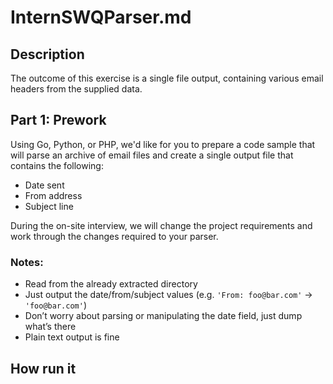 # InternSWQParser.md

## Description

The outcome of this exercise is a single file output, containing various email headers from the supplied data.

## Part 1: Prework
Using Go, Python, or PHP, we'd like for you to prepare a code sample that will parse an archive of email files and create a single output file that contains the following:

* Date sent
* From address
* Subject line

During the on-site interview, we will change the project requirements and work through the changes required to your parser.

### Notes:
* Read from the already extracted directory
* Just output the date/from/subject values (e.g. ```'From: foo@bar.com'``` -> ```'foo@bar.com'```)
* Don’t worry about parsing or manipulating the date field, just dump what’s there
* Plain text output is fine

## How run it